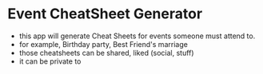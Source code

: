 Event CheatSheet Generator
==========================

- this app will generate Cheat Sheets for events someone must attend to.
- for example, Birthday party, Best Friend's marriage
- those cheatsheets can be shared, liked (social, stuff)
- it can be private to


